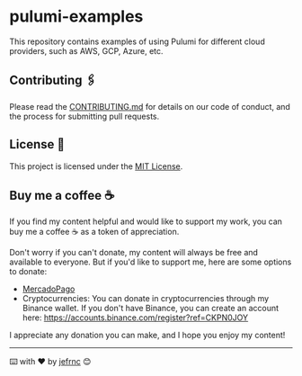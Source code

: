 # pulumi-examples

This repository contains examples of using Pulumi for different cloud providers, such as AWS, GCP, Azure, etc.

## Contributing 🖇️

Please read the [CONTRIBUTING.md](CONTRIBUTING.md) for details on our code of conduct, and the process for submitting pull requests.

## License 📄

This project is licensed under the [MIT License](LICENSE.md).

## Buy me a coffee ☕

If you find my content helpful and would like to support my work, you can buy me a coffee ☕️ as a token of appreciation.

Don't worry if you can't donate, my content will always be free and available to everyone. But if you'd like to support me, here are some options to donate:

- [MercadoPago](https://mpago.la/2Bkj3aR)
- Cryptocurrencies: You can donate in cryptocurrencies through my Binance wallet. If you don't have Binance, you can create an account here: https://accounts.binance.com/register?ref=CKPN0JOY

I appreciate any donation you can make, and I hope you enjoy my content!

---

⌨️ with ❤️ by [jefrnc](https://github.com/jefrnc) 😊
